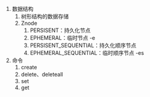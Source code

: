 1. 数据结构
   1. 树形结构的数据存储
   2. Znode
      1. PERSISENT：持久化节点
      2. EPHEMERAL：临时节点 -e
      3. PERSISENT_SEQUENTIAL：持久化顺序节点
      4. EPHEMERAL_SEQUENTIAL：临时顺序节点 -es
2. 命令
   1. create
   2. delete、deleteall
   3. set
   4. get